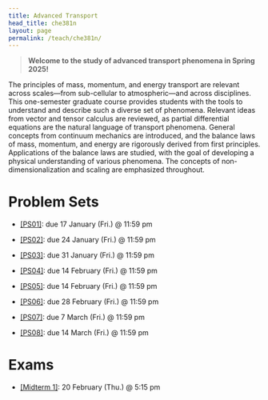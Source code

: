 ```yaml
---
title: Advanced Transport
head_title: che381n
layout: page
permalink: /teach/che381n/
---
```


> __Welcome to the study of advanced transport phenomena in Spring 2025!__

The principles of mass, momentum, and energy transport are relevant across
scales—from sub-cellular to atmospheric—and across disciplines.
This one-semester graduate course provides students with the tools to understand
and describe such a diverse set of phenomena.
Relevant ideas from vector and tensor calculus are reviewed, as partial
differential equations are the natural language of transport phenomena.
General concepts from continuum mechanics are introduced, and the balance laws
of mass, momentum, and energy are rigorously derived from first principles.
Applications of the balance laws are studied, with the goal of developing a
physical understanding of various phenomena.
The concepts of non-dimensionalization and scaling are emphasized throughout.



# Problem Sets

- [[PS01]](https://utexas.box.com/s/y1iuh1fzmkhh6hs3gm4gd1wesj70bwsl):
due 17 January (Fri.) @ 11:59 pm

- [[PS02]](https://utexas.box.com/s/g995wf8zqolme4qacs2es1ez2umscz8u):
due 24 January (Fri.) @ 11:59 pm

- [[PS03]](https://utexas.box.com/s/6pjeenmldr0rgz5h1myf0sl157l47ksr):
due 31 January (Fri.) @ 11:59 pm

- [[PS04]](https://utexas.box.com/s/w29eug6kjxjoxib9bi35oky7llgfof55):
due 14 February (Fri.) @ 11:59 pm

- [[PS05]](https://utexas.box.com/s/eknw7rq4t7jtj236u026vmo9atfvrdfx):
due 14 February (Fri.) @ 11:59 pm

- [[PS06]](https://utexas.box.com/s/r7iqh6lpjchcjcnu0vl5ejkd0kirixgp):
due 28 February (Fri.) @ 11:59 pm

- [[PS07]](https://utexas.box.com/s/xnad2kaaozm10mthcrkocfhvuzuea0d7):
due 7 March (Fri.) @ 11:59 pm

- [[PS08]](https://utexas.box.com/s/n56qy324v9dx16ueasto6h05v9m5zh2w):
due 14 March (Fri.) @ 11:59 pm



# Exams

- [[Midterm 1]](https://utexas.box.com/s/vtrmpo4kx0qgebi2xbf0ovys263rhqcq):
20 February (Thu.) @ 5:15 pm

